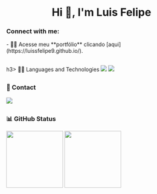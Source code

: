 <div style="display: inline_block">
<h1 align="center">Hi 👋, I'm Luis Felipe</h1>
<h3 align="left">Connect with me:</h3>
- 👨‍💻 Acesse meu **portfólio** clicando [aqui](https://luissfelipe9.github.io/).
<p align="left">
</p>
</div>

##

<div>
h3> 👩‍💻 Languages and Technologies</h3>
  <img src="https://img.shields.io/badge/HTML5-E34F26?style=for-the-badge&logo=html5&logoColor=white" />
  <img src="https://img.shields.io/badge/CSS3-1572B6?style=for-the-badge&logo=css3&logoColor=white" />  
</div>

 ##

<div>
  <h3> 💬 Contact</h3>
  <a href="https://www.linkedin.com/in/luis-felipe9/" target="_blank"><img src="https://img.shields.io/badge/-LinkedIn-%230077B5?style=for-the-badge&logo=linkedin&logoColor=white" target="_blank"></a>    
</div>

##

<div>
  <h3> 📊 GitHub Status</h3>
<img height="150em" src="https://github-readme-stats.vercel.app/api?username=LuissFelipe9&show_icons=true&theme=tokyonight&include_all_commits=true&count_private=true"/>
  <img height="150em" src="https://github-readme-stats.vercel.app/api/top-langs/?username=LuissFelipe9&layout=compact&langs_count=7&theme=tokyonight"/>
</div>
